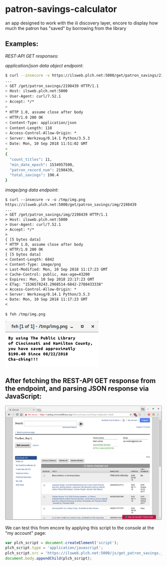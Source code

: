 # patron-savings-calculator
an app designed to work with the iii discovery layer, encore to display how much the patron has "saved" by borrowing from the library

Examples:
---

*REST-API GET responses:*

*application/json data object endpoint:*
```bash
$ curl --insecure -v https://ilsweb.plch.net:5000/get/patron_savings/2198439
...
> GET /get/patron_savings/2198439 HTTP/1.1
> Host: ilsweb.plch.net:5000
> User-Agent: curl/7.52.1
> Accept: */*
> 
* HTTP 1.0, assume close after body
< HTTP/1.0 200 OK
< Content-Type: application/json
< Content-Length: 118
< Access-Control-Allow-Origin: *
< Server: Werkzeug/0.14.1 Python/3.5.3
< Date: Mon, 10 Sep 2018 11:51:02 GMT
< 
{
  "count_titles": 11, 
  "min_date_epoch": 1534957500, 
  "patron_record_num": 2198439, 
  "total_savings": 190.4
}
```

*image/png data endpoint:*
```
$ curl --insecure -v -o /tmp/img.png https://ilsweb.plch.net:5000/get/patron_savings/img/2198439
...
> GET /get/patron_savings/img/2198439 HTTP/1.1
> Host: ilsweb.plch.net:5000
> User-Agent: curl/7.52.1
> Accept: */*
> 
{ [5 bytes data]
* HTTP 1.0, assume close after body
< HTTP/1.0 200 OK
{ [5 bytes data]
< Content-Length: 6842
< Content-Type: image/png
< Last-Modified: Mon, 10 Sep 2018 11:17:23 GMT
< Cache-Control: public, max-age=43200
< Expires: Mon, 10 Sep 2018 23:17:23 GMT
< ETag: "1536578243.2968514-6842-2788433338"
< Access-Control-Allow-Origin: *
< Server: Werkzeug/0.14.1 Python/3.5.3
< Date: Mon, 10 Sep 2018 11:17:23 GMT
<

$ feh /tmp/img.png
```
![Example](https://raw.githubusercontent.com/plch/patron-savings-calculator/master/docs/feh_screenshot.png)


After fetching the REST-API GET response from the endpoint, and parsing JSON response via JavaScript:
---

![Example](https://raw.githubusercontent.com/plch/patron-savings-calculator/master/docs/encore_screenshot.png)

We can test this from encore by applying this script to the console at the "my account" page:
```javascript
var plch_script = document.createElement('script');
plch_script.type = 'application/javascript';
plch_script.src = 'https://ilsweb.plch.net:5000/js/get_patron_savings.js';
document.body.appendChild(plch_script);
```
